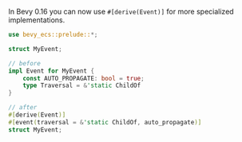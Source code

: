 
In Bevy 0.16 you can now use `#[derive(Event)]` for more specialized implementations. 

```rust
use bevy_ecs::prelude::*;

struct MyEvent;

// before
impl Event for MyEvent {
    const AUTO_PROPAGATE: bool = true;
    type Traversal = &'static ChildOf
}

// after
#[derive(Event)]
#[event(traversal = &'static ChildOf, auto_propagate)]
struct MyEvent;
```